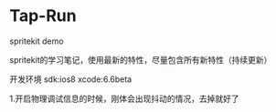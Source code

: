 Tap-Run
=======

spritekit demo

spritekit的学习笔记，使用最新的特性，尽量包含所有新特性（持续更新）

开发环境
sdk:ios8
xcode:6.6beta

1.开启物理调试信息的时候，刚体会出现抖动的情况，去掉就好了
